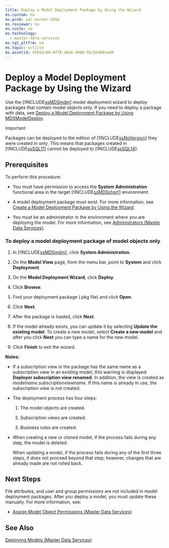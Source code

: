 ```yaml
---
title: Deploy a Model Deployment Package by Using the Wizard
ms.custom: na
ms.prod: sql-server-2016
ms.reviewer: na
ms.suite: na
ms.technology: 
  - master-data-services
ms.tgt_pltfrm: na
ms.topic: article
ms.assetid: 4f65dc60-0ff8-46e6-9988-5bc5b9603ad0
---
```

# Deploy a Model Deployment Package by Using the Wizard
  Use the [!INCLUDE[ssMDSmdm](../../Token/Other/ssMDSmdm_md.md)] model deployment wizard to deploy packages that contain model objects only. If you need to deploy a package with data, see [Deploy a Model Deployment Package by Using MDSModelDeploy](../../Topics/TopicNameContainA/Deploy-a-Model-Deployment-Package-by-Using-MDSModelDeploy.md).  
  
> [!IMPORTANT]  
>  Packages can be deployed to the edition of [!INCLUDE[ssNoVersion](../../Token/Other/ssNoVersion_md.md)] they were created in only. This means that packages created in [!INCLUDE[ssSQL11](../../Token/Other/ssSQL11_md.md)] cannot be deployed to [!INCLUDE[ssSQL14](../../Token/Other/ssSQL14_md.md)].  
  
## Prerequisites  
 To perform this procedure:  
  
-   You must have permission to access the **System Administration** functional area in the target [!INCLUDE[ssMDSshort](../../Token/Other/ssMDSshort_md.md)] environment.  
  
-   A model deployment package must exist. For more information, see [Create a Model Deployment Package by Using the Wizard](../../Topics/TopicNameContainA/Create-a-Model-Deployment-Package-by-Using-the-Wizard.md).  
  
-   You must be an administrator in the environment where you are deploying the model. For more information, see [Administrators &#40;Master Data Services&#41;](../../Topics/TopicNameNotContainA/Administrators--Master-Data-Services-.md).  
  
### To deploy a model deployment package of model objects only  
  
1.  In [!INCLUDE[ssMDSmdm](../../Token/Other/ssMDSmdm_md.md)], click **System Administration**.  
  
2.  On the **Model View** page, from the menu bar, point to **System** and click **Deployment**.  
  
3.  On the **Model Deployment Wizard**, click **Deploy**.  
  
4.  Click **Browse**.  
  
5.  Find your deployment package \(.pkg file\) and click **Open**.  
  
6.  Click **Next**.  
  
7.  After the package is loaded, click **Next**.  
  
8.  If the model already exists, you can update it by selecting **Update the existing model**. To create a new model, select **Create a new model** and after you click **Next** you can type a name for the new model.  
  
9. Click **Finish** to exit the wizard.  
  
 **Notes:**  
  
-   If a subscription view in the package has the same name as a subscription view in an existing model, this warning is displayed: **Deployer subscription view renamed**. In addition, the view is created as *modelname.subscriptionviewname*. If this name is already in use, the subscription view is not created.  
  
-   The deployment process has four steps:  
  
    1.  The model objects are created.  
  
    2.  Subscription views are created.  
  
    3.  Business rules are created.  
  
-   When creating a new or cloned model, if the process fails during any step, the model is deleted.  
  
     When updating a model, if the process fails during any of the first three steps, it does not proceed beyond that step; however, changes that are already made are not rolled back.  
  
## Next Steps  
 File attributes, and user and group permissions are not included in model deployment packages. After you deploy a model, you must update these manually. For more information, see:  
  
-   [Assign Model Object Permissions &#40;Master Data Services&#41;](../../Topics/TopicNameNotContainA/Assign-Model-Object-Permissions--Master-Data-Services-.md)  
  
## See Also  
 [Deploying Models &#40;Master Data Services&#41;](../../Topics/TopicNameNotContainA/Deploying-Models--Master-Data-Services-.md)  
  
  